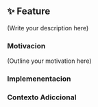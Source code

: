 ## ✨ Feature

<!--
    What is the feature you would like to see in the project?
-->

(Write your description here)

### Motivacion
<!--
    Why should this feature be implemented in the project?
    How would this feature be used in the project?
    
    Is this feature request related to a problem? If so, please describe.
    Please link to any relevant issues or other PRs!
-->

(Outline your motivation here)

### Implemenentacion

<!--
    What needs to be built for the feature to be supported in the project?
    What components of the project will be affected by this design (if any)?
    How should this feature be implemented?
-->

### Contexto Adiccional
<!--
Add any other context or screenshots about the feature request here.
-->
